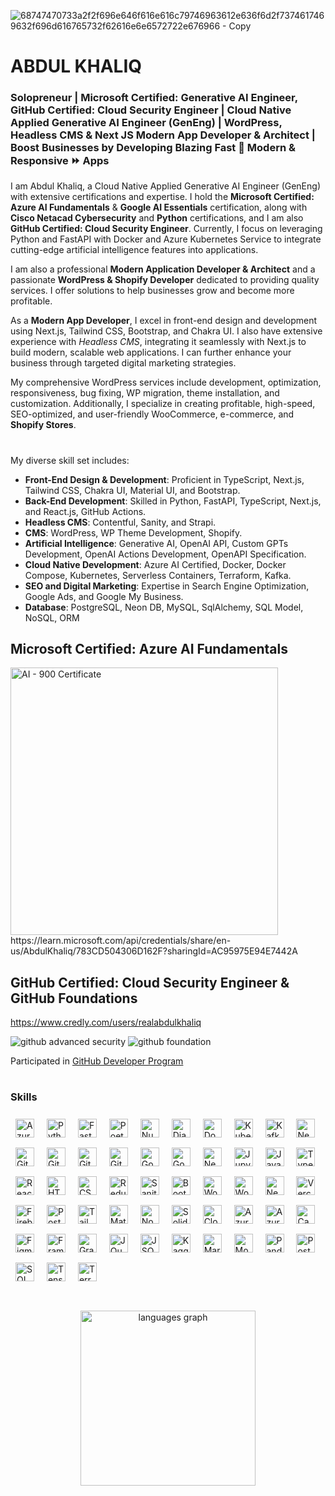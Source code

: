 
![68747470733a2f2f696e646f616e616c79746963612e636f6d2f7374617469632f696d616765732f62616e6e6572722e676966 - Copy](https://github.com/realabdulkhaliq/NewAgeDeveloper/assets/26642972/90edc7c2-45ad-48d8-9008-df68f54356ba)

# ABDUL KHALIQ
### Solopreneur | Microsoft Certified: Generative AI Engineer, GitHub Certified: Cloud Security Engineer | Cloud Native Applied Generative AI Engineer (GenEng) | WordPress, Headless CMS & Next JS Modern App Developer & Architect | Boost Businesses by Developing Blazing Fast 🚀 Modern & Responsive ⏩ Apps


I am Abdul Khaliq, a Cloud Native Applied Generative AI Engineer (GenEng) with extensive certifications and expertise. I hold the **Microsoft Certified: Azure AI Fundamentals** & **Google AI Essentials** certification, along with **Cisco Netacad Cybersecurity** and **Python** certifications, and I am also **GitHub Certified: Cloud Security Engineer**. Currently, I focus on leveraging Python and FastAPI with Docker and Azure Kubernetes Service to integrate cutting-edge artificial intelligence features into applications.

I am also a professional **Modern Application Developer & Architect** and a passionate **WordPress & Shopify Developer** dedicated to providing quality services. I offer solutions to help businesses grow and become more profitable.

As a __Modern App Developer__, I excel in front-end design and development using Next.js, Tailwind CSS, Bootstrap, and Chakra UI. I also have extensive experience with _Headless CMS_, integrating it seamlessly with Next.js to build modern, scalable web applications. I can further enhance your business through targeted digital marketing strategies.

My comprehensive WordPress services include development, optimization, responsiveness, bug fixing, WP migration, theme installation, and customization. Additionally, I specialize in creating profitable, high-speed, SEO-optimized, and user-friendly WooCommerce, e-commerce, and **Shopify Stores**.

#
My diverse skill set includes:

- **Front-End Design & Development**: Proficient in TypeScript, Next.js, Tailwind CSS, Chakra UI, Material UI, and Bootstrap.
- **Back-End Development**: Skilled in Python, FastAPI, TypeScript, Next.js, and React.js, GitHub Actions.
- **Headless CMS**: Contentful, Sanity, and Strapi.
- **CMS**: WordPress, WP Theme Development, Shopify.
- **Artificial Intelligence**: Generative AI, OpenAI API, Custom GPTs Development, OpenAI Actions Development, OpenAPI Specification.
- **Cloud Native Development**: Azure AI Certified, Docker, Docker Compose, Kubernetes, Serverless Containers, Terraform, Kafka.
- **SEO and Digital Marketing**: Expertise in Search Engine Optimization, Google Ads, and Google My Business.
- **Database**: PostgreSQL, Neon DB, MySQL, SqlAlchemy, SQL Model, NoSQL, ORM

## Microsoft Certified: Azure AI Fundamentals
<img width="428" alt="AI - 900 Certificate" src="https://github.com/realabdulkhaliq/realabdulkhaliq/assets/26642972/d4b0d189-707a-4cc8-8108-a4b4c97d3fd5">
<br />
https://learn.microsoft.com/api/credentials/share/en-us/AbdulKhaliq/783CD504306D162F?sharingId=AC95975E94E7442A

## GitHub Certified: Cloud Security Engineer & GitHub Foundations
https://www.credly.com/users/realabdulkhaliq

![github advanced security](https://github.com/user-attachments/assets/dcd32367-93f6-42c7-8740-14bcc28123c0)
![github foundation](https://github.com/user-attachments/assets/abfc5fc2-8ff3-4ebd-8145-251646f0c3b3)

Participated in [GitHub Developer Program](https://docs.github.com/en/rest/guides)
#
### Skills
<div align="left" dir="auto">

<a target="_blank" rel="noopener noreferrer nofollow" href="https://cdn.jsdelivr.net/gh/devicons/devicon/icons/azure/azure-original.svg"><img src="https://cdn.jsdelivr.net/gh/devicons/devicon/icons/azure/azure-original.svg" height="30" alt="Azure" style="max-width: 100%; padding:8px;"></a>
<a target="_blank" rel="noopener noreferrer nofollow" href="https://cdn.jsdelivr.net/gh/devicons/devicon/icons/python/python-original.svg"><img src="https://cdn.jsdelivr.net/gh/devicons/devicon/icons/python/python-original.svg" height="30" alt="Python" style="max-width: 100%; padding:8px;"></a>
<a target="_blank" rel="noopener noreferrer nofollow" href="https://cdn.jsdelivr.net/gh/devicons/devicon/icons/fastapi/fastapi-plain.svg"><img src="https://cdn.jsdelivr.net/gh/devicons/devicon/icons/fastapi/fastapi-plain.svg" height="30" alt="FastAPI" style="max-width: 100%; padding:8px;"></a>
<a target="_blank" rel="noopener noreferrer nofollow" href="https://cdn.jsdelivr.net/gh/devicons/devicon@latest/icons/poetry/poetry-original.svg"><img src="https://cdn.jsdelivr.net/gh/devicons/devicon@latest/icons/poetry/poetry-original.svg" height="30" alt="Poetry" style="max-width: 100%; padding: 8px;"></a>
<a target="_blank" rel="noopener noreferrer nofollow" href="https://cdn.jsdelivr.net/gh/devicons/devicon@latest/icons/numpy/numpy-original.svg"><img src="https://cdn.jsdelivr.net/gh/devicons/devicon@latest/icons/numpy/numpy-original.svg" height="30" alt="NumPy" style="max-width: 100%; padding: 8px;"></a>
<a target="_blank" rel="noopener noreferrer nofollow" href="https://cdn.jsdelivr.net/gh/devicons/devicon/icons/django/django-plain.svg"><img src="https://cdn.jsdelivr.net/gh/devicons/devicon/icons/django/django-plain.svg" height="30" alt="Django" style="max-width: 100%; padding:8px;"></a>
<a target="_blank" rel="noopener noreferrer nofollow" href="https://cdn.jsdelivr.net/gh/devicons/devicon/icons/docker/docker-plain.svg"><img src="https://cdn.jsdelivr.net/gh/devicons/devicon/icons/docker/docker-plain.svg" height="30" alt="Docker" style="max-width: 100%; padding:8px;"></a>
<a target="_blank" rel="noopener noreferrer nofollow" href="https://cdn.jsdelivr.net/gh/devicons/devicon/icons/kubernetes/kubernetes-plain.svg"><img src="https://cdn.jsdelivr.net/gh/devicons/devicon/icons/kubernetes/kubernetes-plain.svg" height="30" alt="Kubernetes" style="max-width: 100%; padding:8px;"></a>
<a target="_blank" rel="noopener noreferrer nofollow" href="https://cdn.jsdelivr.net/gh/devicons/devicon/icons/apachekafka/apachekafka-original.svg"><img src="https://cdn.jsdelivr.net/gh/devicons/devicon/icons/apachekafka/apachekafka-original.svg" height="30" alt="Kafka" style="max-width: 100%; padding:8px;"></a>
<a target="_blank" rel="noopener noreferrer nofollow" href="https://cdn.jsdelivr.net/gh/devicons/devicon@latest/icons/nextjs/nextjs-original-wordmark.svg"><img src="https://cdn.jsdelivr.net/gh/devicons/devicon@latest/icons/nextjs/nextjs-original-wordmark.svg" height="30" alt="Next JS" style="max-width: 100%; padding: 8px;"></a>
<a target="_blank" rel="noopener noreferrer nofollow" href="https://cdn.jsdelivr.net/gh/devicons/devicon/icons/github/github-original.svg"><img src="https://cdn.jsdelivr.net/gh/devicons/devicon/icons/github/github-original.svg" height="30" alt="GitHub" style="max-width: 100%; padding:8px;"></a>
<a target="_blank" rel="noopener noreferrer nofollow" href="https://cdn.jsdelivr.net/gh/devicons/devicon@latest/icons/git/git-original.svg"><img src="https://cdn.jsdelivr.net/gh/devicons/devicon@latest/icons/git/git-original.svg" height="30" alt="Git" style="max-width: 100%; padding: 8px;"></a>
<a target="_blank" rel="noopener noreferrer nofollow" href="https://cdn.jsdelivr.net/gh/devicons/devicon@latest/icons/githubactions/githubactions-original.svg"><img src="https://cdn.jsdelivr.net/gh/devicons/devicon@latest/icons/githubactions/githubactions-original.svg" height="30" alt="GitHub Actions" style="max-width: 100%; padding: 8px;"></a>
<a target="_blank" rel="noopener noreferrer nofollow" href="https://cdn.jsdelivr.net/gh/devicons/devicon@latest/icons/githubcodespaces/githubcodespaces-original.svg"><img src="https://cdn.jsdelivr.net/gh/devicons/devicon@latest/icons/githubcodespaces/githubcodespaces-original.svg" height="30" alt="GitHub Codespace" style="max-width: 100%; padding: 8px;"></a>
<a target="_blank" rel="noopener noreferrer nofollow" href="https://cdn.jsdelivr.net/gh/devicons/devicon/icons/google/google-original.svg"><img src="https://cdn.jsdelivr.net/gh/devicons/devicon/icons/google/google-original.svg" height="30" alt="Google" style="max-width: 100%; padding:8px;"></a>
<a target="_blank" rel="noopener noreferrer nofollow" href="https://cdn.jsdelivr.net/gh/devicons/devicon@latest/icons/googlecloud/googlecloud-original.svg"><img src="https://cdn.jsdelivr.net/gh/devicons/devicon@latest/icons/googlecloud/googlecloud-original.svg" height="30" alt="Google Cloud" style="max-width: 100%; padding: 8px;"></a>
<a target="_blank" rel="noopener noreferrer nofollow" href="https://cdn.jsdelivr.net/gh/devicons/devicon/icons/nextjs/nextjs-original.svg"><img src="https://cdn.jsdelivr.net/gh/devicons/devicon/icons/nextjs/nextjs-original.svg" height="30" alt="Next.js" style="max-width: 100%; padding:8px;"></a>
<a target="_blank" rel="noopener noreferrer nofollow" href="https://cdn.jsdelivr.net/gh/devicons/devicon/icons/jupyter/jupyter-plain.svg"><img src="https://cdn.jsdelivr.net/gh/devicons/devicon/icons/jupyter/jupyter-plain.svg" height="30" alt="Jupyter" style="max-width: 100%; padding:8px;"></a>
<a target="_blank" rel="noopener noreferrer nofollow" href="https://cdn.jsdelivr.net/gh/devicons/devicon/icons/javascript/javascript-original.svg"><img src="https://cdn.jsdelivr.net/gh/devicons/devicon/icons/javascript/javascript-original.svg" height="30" alt="JavaScript" style="max-width: 100%; padding:8px;"></a>
<a target="_blank" rel="noopener noreferrer nofollow" href="https://cdn.jsdelivr.net/gh/devicons/devicon/icons/typescript/typescript-original.svg"><img src="https://cdn.jsdelivr.net/gh/devicons/devicon/icons/typescript/typescript-original.svg" height="30" alt="TypeScript" style="max-width: 100%; padding:8px;"></a>
<a target="_blank" rel="noopener noreferrer nofollow" href="https://cdn.jsdelivr.net/gh/devicons/devicon/icons/react/react-original.svg"><img src="https://cdn.jsdelivr.net/gh/devicons/devicon/icons/react/react-original.svg" height="30" alt="React" style="max-width: 100%; padding:8px;"></a>
<a target="_blank" rel="noopener noreferrer nofollow" href="https://cdn.jsdelivr.net/gh/devicons/devicon/icons/html5/html5-original.svg"><img src="https://cdn.jsdelivr.net/gh/devicons/devicon/icons/html5/html5-original.svg" height="30" alt="HTML5" style="max-width: 100%; padding:8px;"></a>
<a target="_blank" rel="noopener noreferrer nofollow" href="https://cdn.jsdelivr.net/gh/devicons/devicon/icons/css3/css3-original.svg"><img src="https://cdn.jsdelivr.net/gh/devicons/devicon/icons/css3/css3-original.svg" height="30" alt="CSS3" style="max-width: 100%; padding:8px;"></a>
<a target="_blank" rel="noopener noreferrer nofollow" href="https://cdn.jsdelivr.net/gh/devicons/devicon/icons/redux/redux-original.svg"><img src="https://cdn.jsdelivr.net/gh/devicons/devicon/icons/redux/redux-original.svg" height="30" alt="Redux" style="max-width: 100%; padding:8px;"></a>
<a target="_blank" rel="noopener noreferrer nofollow" href="https://cdn.jsdelivr.net/gh/devicons/devicon/icons/sanity/sanity-original.svg"><img src="https://cdn.jsdelivr.net/gh/devicons/devicon/icons/sanity/sanity-original.svg" height="30" alt="Sanity" style="max-width: 100%; padding:8px;"></a>
<a target="_blank" rel="noopener noreferrer nofollow" href="https://cdn.jsdelivr.net/gh/devicons/devicon/icons/bootstrap/bootstrap-plain.svg"><img src="https://cdn.jsdelivr.net/gh/devicons/devicon/icons/bootstrap/bootstrap-plain.svg" height="30" alt="Bootstrap" style="max-width: 100%; padding:8px;"></a>
<a target="_blank" rel="noopener noreferrer nofollow" href="https://cdn.jsdelivr.net/gh/devicons/devicon/icons/wordpress/wordpress-original.svg"><img src="https://cdn.jsdelivr.net/gh/devicons/devicon/icons/wordpress/wordpress-original.svg" height="30" alt="WordPress" style="max-width: 100%; padding:8px;"></a>
<a target="_blank" rel="noopener noreferrer nofollow" href="https://cdn.jsdelivr.net/gh/devicons/devicon/icons/woocommerce/woocommerce-original.svg"><img src="https://cdn.jsdelivr.net/gh/devicons/devicon/icons/woocommerce/woocommerce-original.svg" height="30" alt="WooCommerce" style="max-width: 100%; padding:8px;"></a>
<a target="_blank" rel="noopener noreferrer nofollow" href="https://skillicons.dev/icons?i=nextjs"><img src="https://skillicons.dev/icons?i=nextjs" height="30" alt="Next.js" style="max-width: 100%; padding:8px;"></a>
<a target="_blank" rel="noopener noreferrer nofollow" href="https://skillicons.dev/icons?i=vercel"><img src="https://skillicons.dev/icons?i=vercel" height="30" alt="Vercel" style="max-width: 100%; padding:8px;"></a>
<a target="_blank" rel="noopener noreferrer nofollow" href="https://cdn.jsdelivr.net/gh/devicons/devicon/icons/firebase/firebase-plain.svg"><img src="https://cdn.jsdelivr.net/gh/devicons/devicon/icons/firebase/firebase-plain.svg" height="30" alt="Firebase" style="max-width: 100%; padding:8px;"></a>
<a target="_blank" rel="noopener noreferrer nofollow" href="https://cdn.jsdelivr.net/gh/devicons/devicon/icons/postgresql/postgresql-original.svg"><img src="https://cdn.jsdelivr.net/gh/devicons/devicon/icons/postgresql/postgresql-original.svg" height="30" alt="PostgreSQL" style="max-width: 100%; padding:8px;"></a>
<a target="_blank" rel="noopener noreferrer nofollow" href="https://skillicons.dev/icons?i=tailwind"><img src="https://skillicons.dev/icons?i=tailwind" height="30" alt="Tailwind CSS" style="max-width: 100%; padding:8px;"></a>
<a target="_blank" rel="noopener noreferrer nofollow" href="https://cdn.jsdelivr.net/gh/devicons/devicon/icons/materialui/materialui-original.svg"><img src="https://cdn.jsdelivr.net/gh/devicons/devicon/icons/materialui/materialui-original.svg" height="30" alt="Material-UI" style="max-width: 100%; padding:8px;"></a>
<a target="_blank" rel="noopener noreferrer nofollow" href="https://cdn.jsdelivr.net/gh/devicons/devicon/icons/nodejs/nodejs-original.svg"><img src="https://cdn.jsdelivr.net/gh/devicons/devicon/icons/nodejs/nodejs-original.svg" height="30" alt="Node.js" style="max-width: 100%; padding:8px;"></a>
<a target="_blank" rel="noopener noreferrer nofollow" href="https://skillicons.dev/icons?i=solidity"><img src="https://skillicons.dev/icons?i=solidity" height="30" alt="Solidity" style="max-width: 100%; padding:8px;"></a>
<a target="_blank" rel="noopener noreferrer nofollow" href="https://skillicons.dev/icons?i=cloudflare"><img src="https://skillicons.dev/icons?i=cloudflare" height="30" alt="Cloudflare" style="max-width: 100%; padding:8px;"></a>
<a target="_blank" rel="noopener noreferrer nofollow" href="https://skillicons.dev/icons?i=azure"><img src="https://skillicons.dev/icons?i=azure" height="30" alt="Azure" style="max-width: 100%; padding:8px;"></a>
<a target="_blank" rel="noopener noreferrer nofollow" href="https://cdn.jsdelivr.net/gh/devicons/devicon@latest/icons/azuredevops/azuredevops-original.svg"><img src="https://cdn.jsdelivr.net/gh/devicons/devicon@latest/icons/azuredevops/azuredevops-original.svg" height="30" alt="Azure DevOps" style="max-width: 100%; padding: 8px;"></a>
<a target="_blank" rel="noopener noreferrer nofollow" href="https://cdn.jsdelivr.net/gh/devicons/devicon@latest/icons/canva/canva-original.svg"><img src="https://cdn.jsdelivr.net/gh/devicons/devicon@latest/icons/canva/canva-original.svg" height="30" alt="Canva" style="max-width: 100%; padding: 8px;"></a>
<a target="_blank" rel="noopener noreferrer nofollow" href="https://cdn.jsdelivr.net/gh/devicons/devicon@latest/icons/figma/figma-original.svg"><img src="https://cdn.jsdelivr.net/gh/devicons/devicon@latest/icons/figma/figma-original.svg" height="30" alt="Figma" style="max-width: 100%; padding: 8px;"></a>
<a target="_blank" rel="noopener noreferrer nofollow" href="https://cdn.jsdelivr.net/gh/devicons/devicon@latest/icons/framermotion/framermotion-original.svg"><img src="https://cdn.jsdelivr.net/gh/devicons/devicon@latest/icons/framermotion/framermotion-original.svg" height="30" alt="Framer Motion" style="max-width: 100%; padding: 8px;"></a>
<a target="_blank" rel="noopener noreferrer nofollow" href="https://cdn.jsdelivr.net/gh/devicons/devicon@latest/icons/graphql/graphql-plain.svg"><img src="https://cdn.jsdelivr.net/gh/devicons/devicon@latest/icons/graphql/graphql-plain.svg" height="30" alt="GraphQL" style="max-width: 100%; padding: 8px;"></a>
<a target="_blank" rel="noopener noreferrer nofollow" href="https://cdn.jsdelivr.net/gh/devicons/devicon@latest/icons/jquery/jquery-original.svg"><img src="https://cdn.jsdelivr.net/gh/devicons/devicon@latest/icons/jquery/jquery-original.svg" height="30" alt="JQuery" style="max-width: 100%; padding: 8px;"></a>
<a target="_blank" rel="noopener noreferrer nofollow" href="https://cdn.jsdelivr.net/gh/devicons/devicon@latest/icons/json/json-original.svg"><img src="https://cdn.jsdelivr.net/gh/devicons/devicon@latest/icons/json/json-original.svg" height="30" alt="JSON" style="max-width: 100%; padding: 8px;"></a>
<a target="_blank" rel="noopener noreferrer nofollow" href="https://cdn.jsdelivr.net/gh/devicons/devicon@latest/icons/kaggle/kaggle-original-wordmark.svg"><img src="https://cdn.jsdelivr.net/gh/devicons/devicon@latest/icons/kaggle/kaggle-original-wordmark.svg" height="30" alt="Kaggle" style="max-width: 100%; padding: 8px;"></a>
<a target="_blank" rel="noopener noreferrer nofollow" href="https://cdn.jsdelivr.net/gh/devicons/devicon@latest/icons/markdown/markdown-original.svg"><img src="https://cdn.jsdelivr.net/gh/devicons/devicon@latest/icons/markdown/markdown-original.svg" height="30" alt="Markdown" style="max-width: 100%; padding: 8px;"></a>
<a target="_blank" rel="noopener noreferrer nofollow" href="https://cdn.jsdelivr.net/gh/devicons/devicon@latest/icons/mongodb/mongodb-original-wordmark.svg"><img src="https://cdn.jsdelivr.net/gh/devicons/devicon@latest/icons/mongodb/mongodb-original-wordmark.svg" height="30" alt="MongoDB" style="max-width: 100%; padding: 8px;"></a>
<a target="_blank" rel="noopener noreferrer nofollow" href="https://cdn.jsdelivr.net/gh/devicons/devicon@latest/icons/pandas/pandas-original.svg"><img src="https://cdn.jsdelivr.net/gh/devicons/devicon@latest/icons/pandas/pandas-original.svg" height="30" alt="Pandas" style="max-width: 100%; padding: 8px;"></a>
<a target="_blank" rel="noopener noreferrer nofollow" href="https://cdn.jsdelivr.net/gh/devicons/devicon@latest/icons/postman/postman-original.svg"><img src="https://cdn.jsdelivr.net/gh/devicons/devicon@latest/icons/postman/postman-original.svg" height="30" alt="Postman" style="max-width: 100%; padding: 8px;"></a>
<a target="_blank" rel="noopener noreferrer nofollow" href="https://cdn.jsdelivr.net/gh/devicons/devicon@latest/icons/sqlalchemy/sqlalchemy-original-wordmark.svg"><img src="https://cdn.jsdelivr.net/gh/devicons/devicon@latest/icons/sqlalchemy/sqlalchemy-original-wordmark.svg" height="30" alt="SQL Alchemy" style="max-width: 100%; padding: 8px;"></a>
<a target="_blank" rel="noopener noreferrer nofollow" href="https://cdn.jsdelivr.net/gh/devicons/devicon@latest/icons/tensorflow/tensorflow-original.svg"><img src="https://cdn.jsdelivr.net/gh/devicons/devicon@latest/icons/tensorflow/tensorflow-original.svg" height="30" alt="Tensorflow" style="max-width: 100%; padding: 8px;"></a>
<a target="_blank" rel="noopener noreferrer nofollow" href="https://cdn.jsdelivr.net/gh/devicons/devicon@latest/icons/terraform/terraform-original.svg"><img src="https://cdn.jsdelivr.net/gh/devicons/devicon@latest/icons/terraform/terraform-original.svg" height="30" alt="Terraform" style="max-width: 100%; padding: 8px;"></a>


</div>

# 
<div align="center">
  <img src="https://github-readme-stats.vercel.app/api/top-langs?username=realabdulkhaliq&locale=en&hide_title=false&layout=compact&card_width=420&langs_count=10&theme=dracula&hide_border=false&order=2" height="280" alt="languages graph"  />
</div>
